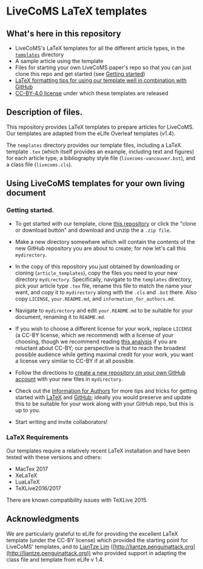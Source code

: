 # LiveCoMS LaTeX templates

## What's here in this repository

- LiveCoMS's LaTeX templates for all the different article types, in the [`templates`](templates) directory
- A sample article using the template
- Files for starting your own LiveCoMS paper's repo so that you can just clone this repo and get started (see [Getting started](#getting-started))
- [LaTeX formatting tips for using our template well in combination with GitHub](information_for_authors.md)
- [CC-BY-4.0 license](https://creativecommons.org/licenses/by/4.0/) under which these templates are released

## Description of files.
This repository provides LaTeX templates to prepare articles for LiveCoMS.
Our templates are adapted from the eLife Overleaf templates (v1.4).

The `templates` directory provides our template files, including a LaTeX template `.tex` (which itself provides an example, including text and figures) for each article type, a bibliography style file (`livecoms-vancouver.bst`), and a class file (`livecoms.cls`).

## Using LiveCoMS templates for your own living document

### Getting started.

* To get started with our template, clone [this repository](https://github.com/livecomsjournal/article_templates) or click the "clone or download button" and download and unzip the a `.zip file`.

* Make a new directory somewhere which will contain the contents of the new GitHub repository you are about to create; for now let's call this `mydirectory`.

* In the copy of this repository you just obtained by downloading or cloning (`article_templates`), copy the files you need to your new directory `mydirectory`. Specifically, navigate to the `templates` directory, pick your article type `.tex` file, rename this file to match the name your want, and copy it to `mydirectory` along with the `.cls` and `.bst` there. Also copy `LICENSE`, `your.README.md`, and `information_for_authors.md`.

* Navigate to `mydirectory` and edit `your.README.md` to be suitable for your document, renaming it to `README.md`.

* If you wish to choose a different license for your work, replace `LICENSE` (a CC-BY license, which we recommend) with a license of your choosing, though we recommend reading [this analysis](http://openaccess.ox.ac.uk/2013/06/13/cc-by-what-does-it-mean-for-scholarly-articles-3/) if you are reluctant about CC-BY; our perspective is that to reach the broadest possible audience while getting maximal credit for your work, you want a license very similar to CC-BY if at all possible.

* Follow the directions to [create a new repository on your own GitHub account](https://help.github.com/articles/adding-an-existing-project-to-github-using-the-command-line/) with your new files in `mydirectory`.

* Check out the [Information for Authors](information_for_authors.md) for more tips and tricks for getting started with [LaTeX](https://www.latex-project.org/) and [GitHub](https://github.com); ideally you would preserve and update this to be suitable for your work along with your GitHub repo, but this is up to you.

* Start writing and invite collaborators!

### LaTeX Requirements

Our templates require a relatively recent LaTeX installation and have been tested with these versions and others:
- MacTex 2017
- XeLaTeX
- LuaLaTeX
- TeXLive2016/2017

There are known compatibility issues with TeXLive 2015.

## Acknowledgments
We are particularly grateful to eLife for providing the excellent LaTeX template (under the CC-BY license) which provided the starting point for LiveCoMS' templates, and to [LianTze Lim](https://github.com/liantze) ([http://liantze.penguinattack.org](http://liantze.penguinattack.org)) who provided support in adapting the class file and template from eLife v 1.4.
